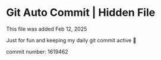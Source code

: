 # Git Auto Commit | Hidden File

This file was added Feb 12, 2025

Just for fun and keeping my daily git commit active 🤪

commit number: 1619462
